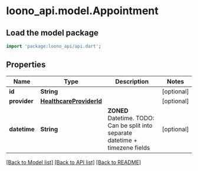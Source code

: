 # loono_api.model.Appointment

## Load the model package
```dart
import 'package:loono_api/api.dart';
```

## Properties
Name | Type | Description | Notes
------------ | ------------- | ------------- | -------------
**id** | **String** |  | [optional] 
**provider** | [**HealthcareProviderId**](HealthcareProviderId.md) |  | [optional] 
**datetime** | **String** | **ZONED** Datetime. TODO: Can be split into separate datetime + timezene fields  | [optional] 

[[Back to Model list]](../README.md#documentation-for-models) [[Back to API list]](../README.md#documentation-for-api-endpoints) [[Back to README]](../README.md)


